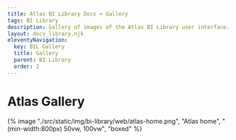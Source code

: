```yaml
---
title: Atlas BI Library Docs » Gallery
tags: BI Library
description: Gallery of images of the Atlas BI Library user interface. See how an install of the unified report library will look.
layout: docs_library.njk
eleventyNavigation:
  key: BIL Gallery
  title: Gallery
  parent: BI Library
  order: 2
---
```


# Atlas Gallery

{% image "./src/static/img/bi-library/web/atlas-home.png", "Atlas home", "(min-width:800px) 50vw, 100vw", "boxed" %}
